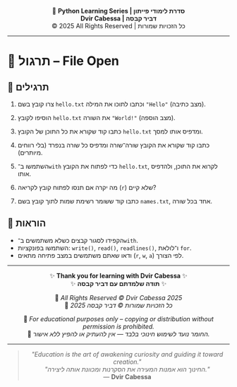 <!-- DC_HEADER_START -->
<div align="center">

🐍 **Python Learning Series | סדרת לימודי פייתון**  
**Dvir Cabessa | דביר קבסה**  
© 2025 All Rights Reserved | כל הזכויות שמורות

</div>

---
<!-- DC_HEADER_END -->

# 📘 תרגול – File Open

## 🧪 תרגילים

1. צרו קובץ בשם `hello.txt` וכתבו לתוכו את המילה `"Hello"` (מצב כתיבה).

2. הוסיפו לקובץ `hello.txt` את השורה `"World!"` (מצב הוספה).

3. כתבו קוד שקורא את כל התוכן של הקובץ `hello.txt` ומדפיס אותו למסך.

4. כתבו קוד שקורא את הקובץ שורה־שורה ומדפיס כל שורה בנפרד (בלי רווחים מיותרים).

5. השתמשו ב־`with` כדי לפתוח את הקובץ `hello.txt`, לקרוא את התוכן, ולהדפיס אותו.

6. מה יקרה אם תנסו לפתוח קובץ לקריאה (`r`) שלא קיים?

7. כתבו קוד ששומר רשימת שמות לתוך קובץ בשם `names.txt`, אחד בכל שורה.

## 📌 הוראות

- הקפידו לסגור קבצים כשלא משתמשים ב־`with`.
- השתמשו בפונקציות: `write()`, `read()`, `readlines()`, ו־לולאת `for`.
- ודאו שאתם משתמשים במצב פתיחה מתאים (`r`, `w`, `a`) לפי הצורך.

<!-- DC_FOOTER_START -->
---

<div align="center">

✨ **Thank you for learning with Dvir Cabessa** ✨  
✨ **תודה שלמדתם עם דביר קבסה** ✨  

📘 *All Rights Reserved © Dvir Cabessa 2025*  
📘 *כל הזכויות שמורות © דביר קבסה 2025*  

🔗 *For educational purposes only – copying or distribution without permission is prohibited.*  
🔗 *החומר נועד לשימוש חינוכי בלבד — אין להעתיק או להפיץ ללא אישור.*

---

> _"Education is the art of awakening curiosity and guiding it toward creation."_  
> _"החינוך הוא אמנות המעירה את הסקרנות ומכוונת אותה ליצירה."_  
> — **Dvir Cabessa**

</div>
<!-- DC_FOOTER_END -->

